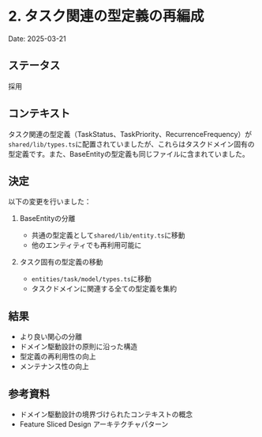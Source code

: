 # 2. タスク関連の型定義の再編成

Date: 2025-03-21

## ステータス

採用

## コンテキスト

タスク関連の型定義（TaskStatus、TaskPriority、RecurrenceFrequency）が`shared/lib/types.ts`に配置されていましたが、これらはタスクドメイン固有の型定義です。また、BaseEntityの型定義も同じファイルに含まれていました。

## 決定

以下の変更を行いました：

1. BaseEntityの分離
   - 共通の型定義として`shared/lib/entity.ts`に移動
   - 他のエンティティでも再利用可能に

2. タスク固有の型定義の移動
   - `entities/task/model/types.ts`に移動
   - タスクドメインに関連する全ての型定義を集約

## 結果

- より良い関心の分離
- ドメイン駆動設計の原則に沿った構造
- 型定義の再利用性の向上
- メンテナンス性の向上

## 参考資料

- ドメイン駆動設計の境界づけられたコンテキストの概念
- Feature Sliced Design アーキテクチャパターン